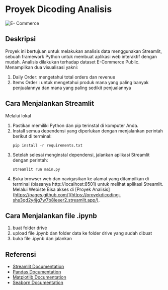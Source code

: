 # Proyek Dicoding Analisis
![E- Commerce](https://www.google.com/url?sa=i&url=https%3A%2F%2Fwww.tokopedia.com%2Fabout%2Fnews&psig=AOvVaw0UoNGb6i74WVkznvRJF22a&ust=1709371735034000&source=images&cd=vfe&opi=89978449&ved=0CBIQjRxqFwoTCICb0Irg0oQDFQAAAAAdAAAAABAE)
## Deskripsi
Proyek ini bertujuan untuk melakukan analisis data menggunakan Streamlit, sebuah framework Python untuk membuat aplikasi web interaktif dengan mudah. Analisis dilakukan terhadap dataset E-Commerce Public. Menampilkan dua visualisasi yakni:
1. Daily Order: mengetahui total orders dan revenue
2. Items Order : untuk mengetahui produk mana yang paling banyak penjualannya dan mana yang paling sedikit penjualannya

## Cara Menjalankan Streamlit
Melalui lokal 
1. Pastikan memiliki Python dan pip terinstal di komputer Anda.
2. Install semua dependensi yang diperlukan dengan menjalankan perintah berikut di terminal:
    ```
    pip install -r requirements.txt
    ```
3. Setelah selesai menginstal dependensi, jalankan aplikasi Streamlit dengan perintah:
    ```
    streamlit run main.py
    ```
4. Buka browser web dan navigasikan ke alamat yang ditampilkan di terminal (biasanya http://localhost:8501) untuk melihat aplikasi Streamlit.
Melalui Webiste
Bisa akses di [Proyek Analisis](https://pages.github.com/](https://proyekdicoding-shs3qd2y4jg7w7b8leeer2.streamlit.app/).
## Cara Menjalankan file .ipynb
1. buat folder drive
3. upload file .ipynb dan folder data ke folder drive yang sudah dibuat
4. buka file .ipynb dan jalankan

## Referensi
- [Streamlit Documentation](https://streamlit.io/docs/)
- [Pandas Documentation](https://pandas.pydata.org/docs/)
- [Matplotlib Documentation](https://matplotlib.org/stable/contents.html)
- [Seaborn Documentation](https://seaborn.pydata.org/)
